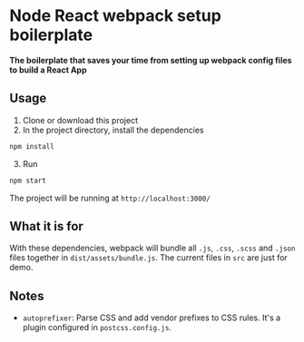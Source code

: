 # Node React webpack setup boilerplate
**The boilerplate that saves your time from setting up webpack config files to build a React App**
## Usage
1. Clone or download this project
2. In the project directory, install the dependencies
```bash
npm install
```
3. Run
```bash
npm start
```
The project will be running at `http://localhost:3000/`
## What it is for
With these dependencies, webpack will bundle all `.js`, `.css`, `.scss` and `.json` files together in `dist/assets/bundle.js`. 
The current files in `src` are just for demo.
## Notes
* `autoprefixer`: Parse CSS and add vendor prefixes to CSS rules. It's a plugin configured in `postcss.config.js`.

